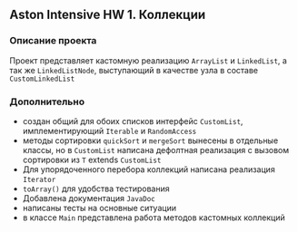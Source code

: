 ## Aston Intensive HW 1. Коллекции

### Описание проекта
Проект представляет кастомную реализацию `ArrayList` и `LinkedList`,
а так же `LinkedListNode`, выступающий в качестве узла в составе `CustomLinkedList`

### Дополнительно
- создан общий для обоих списков интерфейс `CustomList`, имплементирующий `Iterable` и `RandomAccess`
- методы сортировки `quickSort` и `mergeSort` вынесены в отдельные классы, но в `CustomList` написана дефолтная реализация с вызовом сортировки из `T` extends `CustomList`
- Для упорядоченного перебора коллекций написана реализация `Iterator`
- `toArray()` для удобства тестирования
- Добавлена документация `JavaDoc`
- написаны тесты на основные ситуации
- в классе `Main` представлена работа методов кастомных коллекций 